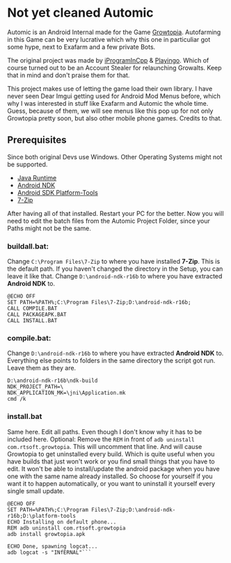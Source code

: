 # Not yet cleaned Automic
Automic is an Android Internal made for the Game [Growtopia](https://www.growtopiagame.com/). Autofarming in this Game can be very lucrative which why this one in particuliar got some hype, next to Exafarm and a few private Bots.

The original project was made by [iProgramInCpp](https://github.com/iProgramMC) & [Playingo](https://github.com/playingoDEERUX). Which of course turned out to be an Account Stealer for relaunching Growalts. Keep that in mind and don't praise them for that.

This project makes use of letting the game load their own library. I have never seen Dear Imgui getting used for Android Mod Menus before, which why I was interested in stuff like Exafarm and Automic the whole time. Guess, because of them, we will see menus like this pop up for not only Growtopia pretty soon, but also other mobile phone games. Credits to that.

## Prerequisites
Since both original Devs use Windows. Other Operating Systems might not be supported.
- [Java Runtime](https://java.com/en/download/)
- [Android NDK](https://dl.google.com/android/repository/android-ndk-r16b-windows-x86_64.zip)
- [Android SDK Platform-Tools](https://developer.android.com/studio/releases/platform-tools)
- [7-Zip](https://www.7-zip.org/)

After having all of that installed. Restart your PC for the better. Now you will need to edit the batch files from the Automic Project Folder, since your Paths might not be the same.

### **buildall.bat:**

Change ``C:\Program Files\7-Zip`` to where you have installed **7-Zip**. This is the default path. If you haven't changed the directory in the Setup, you can leave it like that. Change ``D:\android-ndk-r16b`` to where you have extracted **Android NDK** to.
```batch
@ECHO OFF
SET PATH=%PATH%;C:\Program Files\7-Zip;D:\android-ndk-r16b;
CALL COMPILE.BAT
CALL PACKAGEAPK.BAT
CALL INSTALL.BAT
```

### **compile.bat:**

Change ``D:\android-ndk-r16b`` to where you have extracted **Android NDK** to. Everything else points to folders in the same directory the script got run. Leave them as they are.
```batch
D:\android-ndk-r16b\ndk-build
NDK_PROJECT_PATH=\
NDK_APPLICATION_MK=\jni\Application.mk
cmd /k
```

### **install.bat**


Same here. Edit all paths. Even though I don't know why it has to be included here. Optional: Remove the ``REM`` in front of ``adb uninstall com.rtsoft.growtopia``. This will uncomment that line. And will cause Growtopia to get uninstalled every build. Which is quite useful when you have builds that just won't work or you find small things that you have to edit. It won't be able to install/update the android package when you have one with the same name already installed. So choose for yourself if you want it to happen automatically, or you want to uninstall it yourself every single small update.
```batch
@ECHO OFF
SET PATH=%PATH%;C:\Program Files\7-Zip;D:\android-ndk-r16b;D:\platform-tools
ECHO Installing on default phone...
REM adb uninstall com.rtsoft.growtopia
adb install growtopia.apk

ECHO Done, spawning logcat...
adb logcat -s "INfERNAL"```
